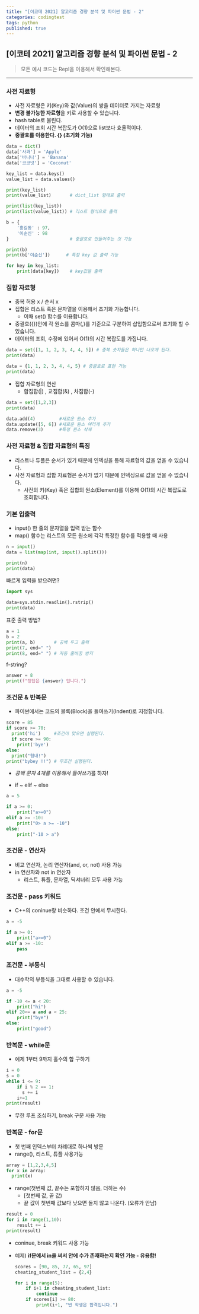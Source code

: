 ```yaml
---
title: "[이코테 2021] 알고리즘 경향 분석 및 파이썬 문법 - 2"
categories: codingtest
tags: python
published: true
---
```


## [이코테 2021] 알고리즘 경향 분석 및 파이썬 문법 - 2

> 모든 예시 코드는 Repl을 이용해서 확인해본다.

---

### 사전 자료형

- 사전 자료형은 키(Key)와 값(Value)의 쌍을 데이터로 가지는 자료형
- **변경 불가능한 자료형**을 키로 사용할 수 있습니다.
- hash table로 불린다.
- 데이터의 조회 시간 복잡도가 O(1)으로 list보다 효율적이다.
- **중괄호를 이용한다. {} (초기화 가능)**

```python
data = dict()
data['사과'] = 'Apple'
data['바나나'] = 'Banana'
data['코코넛'] = 'Coconut'

key_list = data.keys()
value_list = data.values()

print(key_list)
print(value_list)       # dict_list 형태로 출력

print(list(key_list))
print(list(value_list)) # 리스트 형식으로 출력

b = {
    '홍길동' : 97,
    '이순신' : 98
}                       # 중괄호로 만들어주는 것 가능

print(b)
print(b['이순신'])      # 특정 key 값 출력 가능

for key in key_list:
    print(data[key])    # key값을 출력
```

### 집합 자료형

- 중복 허용 x / 순서 x
- 집합은 리스트 혹은 문자열을 이용해서 초기화 가능합니다.
  - 이때 set() 함수를 이용합니다.
- 중괄호({})안에 각 원소를 콤마(,)를 기준으로 구분하여 삽입함으로써 초기화 할 수 있습니다.
- 데이터의 조회, 수정에 있어서 O(1)의 시간 복잡도를 가집니다.

```python
data = set([1, 1, 2, 3, 4, 4, 5]) # 중복 숫자들은 하나만 나오게 된다.
print(data)

data = {1, 1, 2, 3, 4, 4, 5} # 중괄호로 표현 가능
print(data)
```

- 집합 자료형의 연산
  - 합집합(|) , 교집합(&) , 차집합(-)

```python
data = set([1,2,3])
print(data)

data.add(4)         #새로운 원소 추가
data.update([5, 6]) #새로운 원소 여러개 추가
data.remove(3)      #특정 원소 삭제
```

### 사전 자료형 & 집합 자료형의 특징

- 리스트나 튜플은 순서가 있기 때문에 인덱싱을 통해 자료형의 값을 얻을 수 있습니다.
- 사전 자료형과 집합 자료형은 순서가 없기 때문에 인덱싱으로 값을 얻을 수 없습니다.
  - 사전의 키(Key) 혹은 집합의 원소(Element)를 이용해 O(1)의 시간 복잡도로 조회합니다.

### 기본 입출력

- input() 한 줄의 문자열을 입력 받는 함수
- map() 함수는 리스트의 모든 원소에 각각 특정한 함수를 적용할 때 사용

```python
n = input()
data = list(map(int, input().split()))

print(n)
print(data)
```

빠르게 입력을 받으려면?

```python
import sys

data=sys.stdin.readlin().rstrip()
print(data)
```

표준 출력 방법?

```python
a = 1
b = 2
print(a, b)       # 공백 두고 출력
print(7, end=" ")
print(8, end=" ") # 자동 줄바꿈 방지
```

f-string?

```python
answer = 8
print(f"정답은 {answer} 입니다.")
```

### 조건문 & 반복문

- 파이썬에서는 코드의 블록(Block)을 들여쓰기(Indent)로 지정합니다.

```python
score = 85
if score >= 70:
  print('hi')     #조건이 맞으면 실행된다.
  if score >= 90:
    print('bye')
else:
  print("힘내!")
print("bybey !!") # 무조건 실행된다.
```

- *공백 문자 4개를 이용해서 들여쓰기*를 하자!

- if ~ elif ~ else

```python
a = 5

if a >= 0:
    print("a>=0")
elif a >= -10:
    print("0> a >= -10")
else:
    print("-10 > a")
```

### 조건문 - 연산자

- 비교 연산자, 논리 연산자(and, or, not) 사용 가능
- in 연산자와 not in 연산자
  - 리스트, 튜플, 문자열, 딕셔너리 모두 사용 가능

### 조건문 - pass 키워드

- C++의 coninue랑 비슷하다. 조건 안에서 무시한다.

```python
a = -5

if a >= 0:
    print("a>=0")
elif a >= -10:
    pass
```

### 조건문 - 부등식

- 대수학의 부등식을 그대로 사용할 수 있습니다.

```python
a = -5

if -10 <= a < 20:
    print("hi")
elif 20<= a and a < 25:
    print("bye")
else:
    print("good")
```

### 반복문 - while문

- 예제 1부터 9까지 홀수의 합 구하기

```python
i = 0
s = 0
while i <= 9:
    if i % 2 == 1:
      s += i
    i+=1
print(result)
```

- 무한 루프 조심하기, break 구문 사용 가능

### 반복문 - for문

- 첫 번째 인덱스부터 차례대로 하나씩 방문
- range(), 리스트, 튜플 사용가능

```python
array = [1,2,3,4,5]
for x in array:
  print(x)
```

- range(첫번째 값, 끝수는 포함하지 않음, 더하는 수)
  - [첫번째 값, 끝 값)
  - 끝 값이 첫번째 값보다 낮으면 돌지 않고 나온다. (오류가 안남)

```python
result = 0
for i in range(1,10):
    result += i
print(result)
```

- coninue, break 키워드 사용 가능

- 예제) **if문에서 in을 써서 안에 수가 존재하는지 확인 가능 - 유용함!**

  ```python
  scores = [90, 85, 77, 65, 97]
  cheating_student_list = {2,4}

  for i in range(5):
      if i+1 in cheating_student_list:
          continue
      if scores[i] >= 80:
          print(i+1, "번 학생은 합격입니다.")
  ```
